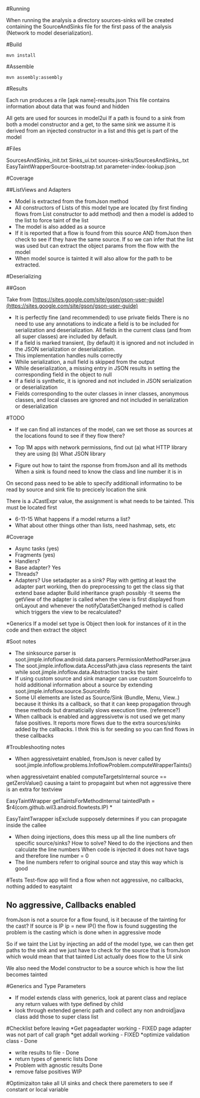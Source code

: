 #Running

When running the analysis a directory sources-sinks will be created containing the SourceAndSinks file for the first pass of the analysis (Network to model deserialization).

#Build

```
mvn install
```

#Assemble

```
mvn assembly:assembly
```

#Results

Each run produces a rile [apk name]-results.json
This file contains information about data that was found and hidden

All gets are used for sources in model2ui
If a path is found to a sink from both a model constructor and a get, to the same sink we assume it is derived from an injected constructor in a list and this get is part of the model

#Files

SourcesAndSinks_init.txt
Sinks_ui.txt
sources-sinks/SourcesAndSinks_<apk name>.txt
EasyTaintWrapperSource-bootstrap.txt
parameter-index-lookup.json


#Coverage

##ListViews and Adapters
* Model is extracted from the fromJson method
* All constructors of Lists of this model type are located (by first finding flows from List constructor to add method) and then a model
is added to the list to force taint of the list
* The model is also added as a source
* If it is reported that a flow is found from this source AND fromJson then check to see if they have the same source. If so we can infer that the list was used but can extract the object params from the flow with the model
* When model source is tainted it will also allow for the path to be extracted.

#Deserializing

##Gson

Take from [https://sites.google.com/site/gson/gson-user-guide](https://sites.google.com/site/gson/gson-user-guide)

* It is perfectly fine (and recommended) to use private fields
There is no need to use any annotations to indicate a field is to be included for serialization and deserialization. All fields in the current class (and from all super classes) are included by default.
* If a field is marked transient, (by default) it is ignored and not included in the JSON serialization or deserialization.
* This implementation handles nulls correctly
* While serialization, a null field is skipped from the output
* While deserialization, a missing entry in JSON results in setting the corresponding field in the object to null
* If a field is synthetic, it is ignored and not included in JSON serialization or deserialization
* Fields corresponding to the outer classes in  inner classes, anonymous classes, and local classes are ignored and not included in serialization or deserialization


#TODO 

* If we can find all instances of the model, can we set those as sources at the locations found to see if they flow there?
* Top 1M apps with network permissions, find out
(a) what HTTP library they are using
(b) What JSON library

* Figure out how to taint the rsponse from fromJson and all its methods
When a sink is found need to know the class and line number it is in 

On second pass need to be able to specify additionall informatino to be read by source and sink file to precicely location the sink

There is a JCastExpr value, the assignment is what needs to be tainted. This must be located first


* 6-11-15 What happens if a model returns a list?
* What about other things other than lists, need hashmap, sets, etc

#Coverage
* Async tasks (yes)
* Fragments (yes)
* Handlers?
* Base adapter? Yes
* Threads?
* Adapters? Use setadapter as a sink?
	Play with getting at least the adapter part working, then do preprocessing to get the class sig that extend base adapter
	Build inheritance graph possibly
	-It seems the getView of the adapter is called when the view is first displayed from onLayout
	and whenever the notifyDataSetChanged method is called which triggers the view to be recalculated?

*Generics
	If a model set type is Object then look for instances of it in the code and then extract the object

#Soot notes

* The sinksource parser is soot.jimple.infoflow.android.data.parsers.PermissionMethodParser.java
* The soot.jimple.infoflow.data.AccessPath.java class represents the taint while soot.jimple.infoflow.data.Abstraction tracks the taint
* If using custom source and sink manager can use custom SourceInfo to hold additional information about a source by extending soot.jimple.infoflow.source.SourceInfo
* Some UI elements are listed as Source/Sink (Bundle, Menu, View..) because it thinks its a callback, so that it can keep propagation through these methods but dramaticially slows execution time. (reference?)
* When callback is enabled and aggressivetw is not used we get many false positives. It reports more flows due to the extra sources/sinks added by the callbacks. I thnk this is for seeding so you can find flows in these callbacks



#Troubleshooting notes

* When aggressivetaint enabled, fromJson is never called by soot.jimple.infoflow.problems.InfoflowProblem.computeWrapperTaints()

when aggressivetaint enabled computeTargetsInternal source == getZeroValue() causing a taint to propagaint but when not aggressive there is an extra for textview


EasyTaintWrapper getTaintsForMethodInternal
taintedPath = $r4(com.github.wil3.android.flowtests.IP) *

EasyTaintTwrapper isExclude supposely determines if you can propagate inside the callee


* When doing injections, does this mess up all the line numbers ofr specific source/sinks? How to solve? Need to do the injections and then calculate the line numbers
When code is injected it does not have tags and therefore line number = 0
* The line numbers referr to original source and stay this way which is good

#Tests
Test-flow app will find a flow when not aggressive, no callbacks,  nothing added to easytaint

## No aggressive, Callbacks enabled
fromJson is not a source for a flow found, is it because of the tainting for the cast?
If source is IP ip = new IP() the flow is found suggesting the problem is the casting which is done when in aggressive mode


So if we taint the List by injecting an add of the model type, we can then get paths to the sink and we just have to check for the source that is fromJson which would mean that that tainted List actually does flow to the UI sink

We also need the Model constructor to be a source which is how the list becomes tainted

#Generics and Type Parameters

* If model extends class with generics, look at parent class and replace any return values with type defined by child
* look through extended generic path and collect any non android|java class add those to super class list


#Checklist before leaving
*Get pageadapter working - FIXED page adapter was not part of call graph
*get addall working - FIXED
*optimize validation class - Done
* write results to file - Done
* return types of generic lists Done
* Problem with agnostic results Done
* remove false positives WIP


#Optimizaiton
take all UI sinks and check there paremeters to see if constant or local variable
